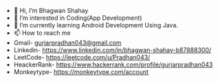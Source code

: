 - 👋 Hi, I’m Bhagwan Shahay
- 👀 I’m interested in Coding(App Development)
- 🌱 I’m currently learning Android Development Using Java.
- 📫 How to reach me
- Gmail- gurjarpradhan043@gmail.com
- Linkedin- https://www.linkedin.com/in/bhagwan-shahay-b87888300/
- LeetCode- https://leetcode.com/u/Pradhan043/
- HeackerRank- https://www.hackerrank.com/profile/gurjarpradhan043
- Monkeytype- https://monkeytype.com/account

<!---
gurjarpradhan043/gurjarpradhan043 is a ✨ special ✨ repository because its `README.md` (this file) appears on your GitHub profile.
You can click the Preview link to take a look at your changes.
--->
